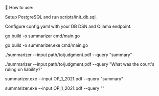 📝 How to use:

Setup PostgreSQL and run scripts/init_db.sql.

Configure config.yaml with your DB DSN and Ollama endpoint.

go build -o summarizer cmd/main.go

go build -o summarizer.exe cmd/main.go



./summarizer --input path/to/judgment.pdf --query "summary"

./summarizer --input path/to/judgment.pdf --query "What was the court's ruling on liability?"


summarizer.exe --input OP_1_2021.pdf --query "summary"


summarizer.exe --input OP_1_2021.pdf --query ""